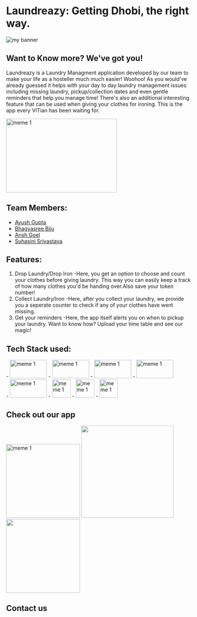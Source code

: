 
#             Laundreazy: Getting Dhobi, the right way.
<img src="https://user-images.githubusercontent.com/82299544/193416743-c7506438-9853-4418-bdc0-58e4dead9f67.gif" alt="my banner">

## Want to Know more? We've got you!
Laundreazy is a Laundry Managment application developed by our team to make your life as a hosteller much much easier! Woohoo! As you would've already guessed it helps with your day to day laundry management issues including missing laundry, pickup/collection dates and even gentle reminders that help you manage time! There's also an additional interesting feature that can be used when giving your clothes for ironing. This is the app every VITian has been waiting for.

<img src="https://user-images.githubusercontent.com/82299544/193420139-eb139b30-84c8-49b8-a300-febd0bf3d9ee.jpg" alt="meme 1" style="width:300px; height:200px; align:center;">

## Team Members:
- <a href="https://github.com/ayushgml">Ayush Gupta</a>
- <a href="https://github.com/bhagyasreeBiju">Bhagyasree Biju</a>
- <a href="https://github.com/Diablo-bit">Ansh Goel</a>
- <a href="https://github.com/suhasinisrivastava">Suhasini Srivastava</a>

## Features:
1) Drop Laundry/Drop Iron
   -Here, you get an option to choose and count your clothes before giving laundry. This way you can easily keep a track of how many clothes you'd be handing over.Also save your token number!
2) Collect Laundry/Iron
   -Here, after you collect your laundry, we provide you a seperate counter to check if any of your clothes have went missing.
3) Get your reminders
   -Here, the app itself alerts you on when to pickup your laundry. Want to know how? Upload your time table and see our magic!
   
## Tech Stack used:
<div>
- <img src="https://user-images.githubusercontent.com/82299544/193424036-380abac9-b336-43c4-8af8-87cadd7fbea0.jpg" alt="meme 1" style="width:100px; height:50px;" float:left>
- <img src="https://user-images.githubusercontent.com/82299544/193424056-ef316b14-1568-42d1-a921-a5b0c2caf53f.jpg" alt="meme 1" style="width:100px; height:50px;" float: right>
- <img src="https://user-images.githubusercontent.com/82299544/193424077-e7e88266-a9c4-46ff-ab1d-78ee653409df.jpg" alt="meme 1" style="width:100px; height:50px;" float:right>
   - <img src="https://user-images.githubusercontent.com/82299544/193424753-40073ba9-4db6-4fa8-a3b7-fda3b95a1932.jpg" alt="meme 1" style="width:100px; height:50px;" float:right>
   </div>
   <div>
- <img src="https://user-images.githubusercontent.com/82299544/193424300-6ec614e1-1df6-4887-9030-b8e09ebbe62e.jpg" alt="meme 1" style="width:100px; height:50px;" float:left>
- <img src="https://user-images.githubusercontent.com/82299544/193424586-d254fd72-17dc-4c15-b0f7-e0a982e7ee04.jpg" alt="meme 1" style="width:50px; height:50px;" float:right>
- <img src="https://user-images.githubusercontent.com/82299544/193424613-45a01d5b-58dc-4ad5-acca-817090a95074.jpg" alt="meme 1" style="width:50px; height:50px;" float:right>
- <img src="https://user-images.githubusercontent.com/82299544/193424682-9f6a7b70-ea73-437f-8742-b69a12fac3c2.jpg" alt="meme 1" style="width:50px; height:50px;" float:right>
  </div>

## Check out our app
<div>
<img float:left src="https://user-images.githubusercontent.com/82299544/193420253-9d02695f-63a7-4f59-8d14-adfc3f54191c.jpg" alt="meme 1" style="height:200px; width= 100px;">
<img float:right src="https://user-images.githubusercontent.com/82299544/193420792-048a366e-fe45-4dd5-ba15-1403fe1173ab.jpg" style="height:250px; width= 150px;">
<img float:right src="https://user-images.githubusercontent.com/82299544/193421885-b34ff503-8b2a-42ab-8955-a0ef124b6728.jpg" style="height:200px; width= 100px;">
</div>

## Contact us


